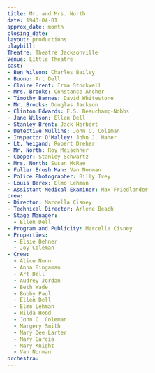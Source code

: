 ```yaml
---
title: Mr. and Mrs. North
date: 1943-04-01
approx_date: month
closing_date:
layout: productions
playbill:
Theatre: Theatre Jacksonville
Venue: Little Theatre
cast:
- Ben Wilson: Charles Bailey
- Buono: Art Dell
- Claire Brent: Irma Stockwell
- Mrs. Brooks: Constance Archer
- Timothy Barnes: David Whitestone
- Mr. Brooks: Douglas Jackson
- Clinton Edwards: E.S. Beauchamp-Nobbs
- Jane Wilson: Ellen Dell
- Stanley Brent: Jack Herbert
- Detective Mullins: John C. Coleman
- Inspector O'Malley: John J. Maher
- Lt. Weigand: Robert Dreher
- Mr. North: Roy Meischner
- Cooper: Stanley Schwartz
- Mrs. North: Susan McRae
- Fuller Brush Man: Van Norman
- Police Photographer: Billy Ivey
- Louis Berex: Elmo Lehman
- Assistant Medical Examiner: Max Friedlander
crew:
- Director: Marcella Cisney
- Technical Director: Arlene Beach
- Stage Manager:
  - Ellen Dell
- Program and Publicity: Marcella Cisney
- Properties:
  - Elsie Behner
  - Joy Coleman
- Crew:
  - Alice Nunn
  - Anna Bingaman
  - Art Dell
  - Audrey Jordan
  - Beth Wade
  - Bobby Paul
  - Ellen Dell
  - Elmo Lehman
  - Hilda Hood
  - John C. Coleman
  - Margery Smith
  - Mary Dee Larter
  - Mary Garcia
  - Mary Knight
  - Van Norman
orchestra:
---
```


